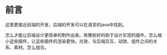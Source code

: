 # 前言

这里更接近前端的开发，后端的开发可以在语言的java中找到。

怎么才能让前端设计更简单的制作出来。有哪些好的助于设计实现的插件。怎么缩小这些插件，让这些插件的渲染更快。光效、与后端交互、动效、组件之间的关系、素材。怎么组合。

